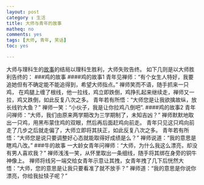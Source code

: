 ```yaml
---
layout: post 
category : 生活
title: 大师与青年的故事
matheq: no
comments: yes
tags: [大师, 青年, 笑话]
toc: yes

---
```

大师与理科生的[故事](http://www.guokr.com/post/263428/)的结局以理科生胜利，大师失败告终。
如下几则是以大师胜利告终的：
###鸡的故事
####鸡的故事1
青年见禅师：“有个女生人特好，我要追她但有不确定能不能追得到，希望大师指点。”
禅师笑而不语，随手抓来一只鸡， 在鸡腿上缠了根线，他一拉线，鸡立即跌倒，鸡挣扎起来继续走，禅师又一拉，鸡又跌倒，如此反复八次之多。
青年若有所悟：“大师您是让我欲擒故纵，放长线钓大鱼？”
禅师一笑：“小伙子，我是让你拉鸡八倒吧”.
####鸡的故事2
青年问禅师：“大师，我们由原来两学期改为三学期制了，未知吉凶？”
禅师默默地取出一只鸡，用黑布蒙住鸡的双眼，然后再后面赶鸡向前走。
青年只见这只鸡向前走了几步之后就走偏了，大师立即将其扶正，如此反复八次之多。
青年若有所悟：“大师您是说只要调整好心态就能取得好成绩是么？”
禅师说道：“我的意思是瞎鸡八改。”
###牛的故事
一大龄女青年问禅师：“大师，为什么我这么漂亮，却没有男人喜欢我？”
禅师浅浅一笑，从怀里取出一条细线，随手将其绑在身旁的铜牛神像上。
禅师将线另一端交给女青年示意让其拽，女青年拽了几下后恍然大悟：“大师，您的意思是让我只要看准了就不放手？”
禅师道：“我的意思是你说你漂亮，你给我扯犊子呢？”

